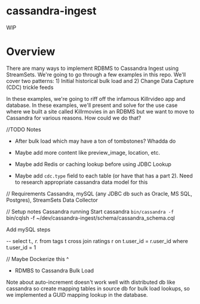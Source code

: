 # cassandra-ingest
WIP

# Overview
There are many ways to implement RDBMS to Cassandra Ingest using StreamSets.  We're going to go through a few examples in this
repo.  We'll cover two patterns: 1) Initial historical bulk load and 2) Change Data Capture (CDC) trickle feeds

In these examples, we're going to riff off the infamous Killrvideo app and database.  In these examples, we'll present and solve for the use case where we built a site called Killrmovies in an RDBMS but we want to move to Cassandra for various reasons.  How could we do that?

//TODO Notes

* After bulk load which may have a ton of tombstones?  Whadda do

* Maybe add more content like preview_image, location, etc.

* Maybe add Redis or caching lookup before using JDBC Lookup

* Maybe add `cdc.type` field to each table (or have that has a part 2).  Need to research appropriate cassandra data model for this


// Requirements
Cassandra, mySQL (any JDBC db such as Oracle, MS SQL, Postgres), StreamSets Data Collector

// Setup notes
Cassandra running
Start cassandra `bin/cassandra -f`
bin/cqlsh -f ~/dev/cassandra-ingest/schema/cassandra_schema.cql

Add mySQL steps

-- select t.*, r.* from tags t cross join ratings r on t.user_id = r.user_id where t.user_id = 1

// Maybe Dockerize this ^ 

* RDMBS to Cassandra Bulk Load

Note about auto-increment doesn't work well with distributed db like cassandra so create mapping tables in source db for bulk load lookups, so we implemented a GUID mapping lookup in the database.


